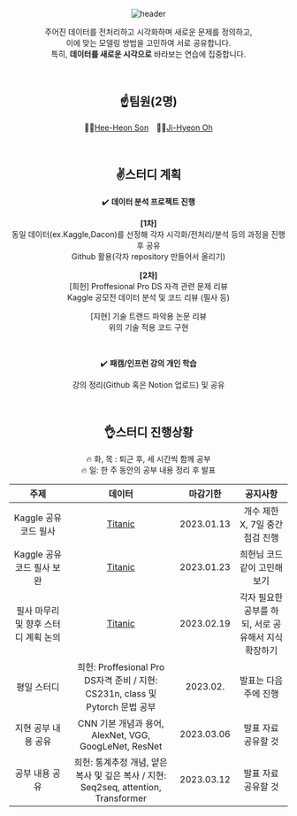 <div align=center>

![header](https://capsule-render.vercel.app/api?type=soft&color=134f2c&height=100&section=header&text=DS%20Study&fontSize=50&fontColor=ffffff)


주어진 데이터를 전처리하고 시각화하며 새로운 문제를 정의하고,  
이에 맞는 모델링 방법을 고민하여 서로 공유합니다.  
특히, __데이터를 새로운 시각으로__ 바라보는 연습에 집중합니다.

<br/>

## ☝️팀원(2명)
👨‍💻[Hee-Heon Son](https://github.com/SonHeeHeon/) 👩‍💻[Ji-Hyeon Oh](https://github.com/Ji-hyeon-Oh/)   

<br/>

## ✌️스터디 계획
✔️ __데이터 분석 프로젝트 진행__  

__[1차]__  
동일 데이터(ex.Kaggle,Dacon)를 선정해 각자 시각화/전처리/분석 등의 과정을 진행 후 공유  
Github 활용(각자 repository 만들어서 올리기)

__[2차]__  
[희헌]
Proffesional Pro DS 자격 관련 문제 리뷰  
Kaggle 공모전 데이터 분석 및 코드 리뷰 (필사 등)

[지현]
기술 트랜드 파악용 논문 리뷰  
위의 기술 적용 코드 구현

<br/>  

✔️ __패캠/인프런 강의 개인 학습__  

강의 정리(Github 혹은 Notion 업로드) 및 공유

<br/>

## 👌스터디 진행상황
🔥 화, 목 : 퇴근 후, 세 시간씩 함께 공부  
🔥 일: 한 주 동안의 공부 내용 정리 후 발표

|주제|데이터|마감기한|공지사항|
|:---:|:---:|:---:|:---:|
|Kaggle 공유 코드 필사|[Titanic](https://www.kaggle.com/competitions/titanic/)|2023.01.13|개수 제한 X, 7일 중간점검 진행|
|Kaggle 공유 코드 필사 보완|[Titanic](https://www.kaggle.com/competitions/titanic/)|2023.01.23|희헌님 코드 같이 고민해보기|
|필사 마무리 및 향후 스터디 계획 논의|[Titanic](https://www.kaggle.com/competitions/titanic/)|2023.02.19|각자 필요한 공부를 하되, 서로 공유해서 지식 확장하기|
|평일 스터디|희헌: Proffesional Pro DS자격 준비 / 지현: CS231n, class 및 Pytorch 문법 공부|2023.02.|발표는 다음 주에 진행|
|지현 공부 내용 공유|CNN 기본 개념과 용어, AlexNet, VGG, GoogLeNet, ResNet|2023.03.06|발표 자료 공유할 것|
|공부 내용 공유|희헌: 통계추정 개념, 얕은 복사 및 깊은 복사 / 지현: Seq2seq, attention, Transformer|2023.03.12|발표 자료 공유할 것|


</div>
